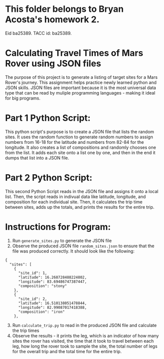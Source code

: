 # This folder belongs to Bryan Acosta's homework 2.
Eid ba25389. TACC id: ba25389.

# Calculating Travel Times of Mars Rover using JSON files
The purpose of this project is to generate a listing of target sites for a Mars Rover's journey. This assignment helps practice newly learned python and JSON skills. JSON files are important because it is the most universal data type that can be read by muliple programming languages - making it ideal for big programs.

# Part 1 Python Script:
This python script's purpose is to create a JSON file that lists the random sites. It uses the random function to generate random numbers to assign numbers from 16-18 for the latitude and numbers from 82-84 for the longitude. It also creates a list of compositions and randomly chooses one from the list. It adds each site onto a list one by one, and then in the end it dumps that list into a JSON file.



# Part 2 Python Script:
This second Python Script reads in the JSON file and assigns it onto a local list. Then, the script reads in indivual data like latitude, longitude, and composition for each individual site. Then, it calculates the trip time between sites, adds up the totals, and prints the results for the entire trip.


# Instructions for Program: 
1. Run `generate_sites.py` to generate the JSON file
2. Observe the produced JSON file `random_sites.json` to ensure that the file was produced correctly. It should look like the following:
```python:
{
  "sites": [
    {
      "site_id": 1,
      "latitude": 16.268728488224802,
      "longitude": 83.69486747387447,
      "composition": "stony"
    },
    {
      "site_id": 2,
      "latitude": 16.510138051478844,
      "longitude": 82.99087017418388,
      "composition": "iron"
    },
```
3. Run `calculate_trip.py` to read in the produced JSON file and calculate the trip times
4. Observe the results - it prints the leg, which is an indicator of how many sites the rover has visited, the time that it took to travel between each leg, how long the rover took to sample the site, the total number of legs for the overall trip and the total time for the entire trip.



